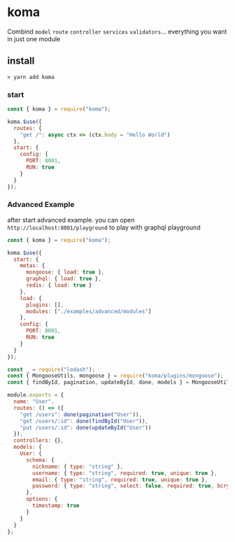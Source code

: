 # koma

Combind `model` `route` `controller` `services` `validators`... everything you want in just one module

## install

```
> yarn add koma
```

### start

```js
const { koma } = require("koma");

koma.$use({
  routes: {
    "get /": async ctx => (ctx.body = "Hello World")
  },
  start: {
    config: {
      PORT: 8001,
      RUN: true
    }
  }
});
```

### Advanced Example

after start advanced example. you can open `http://localhost:8001/playground` to play with graphql playground

```js
const { koma } = require("koma");

koma.$use({
  start: {
    metas: {
      mongoose: { load: true },
      graphql: { load: true },
      redis: { load: true }
    },
    load: {
      plugins: [],
      modules: ["./examples/advanced/modules"]
    },
    config: {
      PORT: 8001,
      RUN: true
    }
  }
});
```

```js
const _ = require("lodash");
const { MongooseUtils, mongoose } = require("koma/plugins/mongoose");
const { findById, pagination, updateById, done, models } = MongooseUtils;

module.exports = {
  name: "User",
  routes: () => ({
    "get /users": done(pagination("User")),
    "get /users/:id": done(findById("User")),
    "put /users/:id": done(updateById("User"))
  }),
  controllers: {},
  models: {
    User: {
      schema: {
        nickname: { type: "string" },
        username: { type: "string", required: true, unique: true },
        email: { type: "string", required: true, unique: true },
        password: { type: "string", select: false, required: true, bcrypt: true, hidden: true }
      },
      options: {
        timestamp: true
      }
    }
  }
};
```
